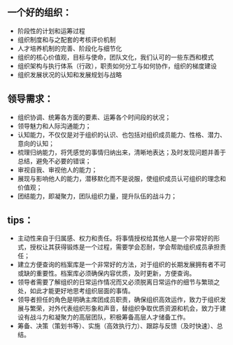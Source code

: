 ## 一个好的组织：

- 阶段性的计划和运筹过程
- 组织制度和与之配套的考核评价机制
- 人才培养机制的完善、阶段化与细节化
- 组织的核心价值观，目标与使命，团队文化，我们认可的一些东西和模式
- 组织架构与执行体系（行政），职责如何分工与如何协作，组织的梯度建设
- 组织发展状况的认知和发展规划与战略

## 领导需求：

- 组织协调、统筹各方面的要素、运筹各个时间段的状况；
- 领导魅力和人际沟通能力；
- 认知能力，不仅仅是对于组织的认识、也包括对组织成员能力、性格、潜力、意向的认知；
- 梳理归纳能力，将凭感觉的事情归纳出来，清晰地表达；及时发现问题并善于总结，避免不必要的错误；
- 审视自我、审视他人的能力；
- 展现与影响他人的能力，潜移默化而不是说服，使组织成员认可组织的理念和价值观；
- 团结能力，即凝聚力，团队组织力量，提升队伍的战斗力；

## tips：

- 主动性来自于归属感、权力和责任。将事情授权给其他人是一个非常好的形式，授权让其获得锻炼是一个过程，需要学会忍耐，学会帮助组织成员承担责任；
- 建立方便查询的档案库是一个非常好的方法，对于组织的长期发展拥有者不可或缺的重要性。档案库必须确保内容优质，及时更新，方便查询。
- 领导者需要了解组织的日常运作情况而又必须脱离日常运作的细节与繁琐之处，如此才能更好地思考组织层面的事情。
- 领导者担任的角色是明确主席团成员职责，确保组织高效运作，致力于组织发展与繁荣，对外代表组织形象和声音，替组织争取优质资源和机会，致力于建设有战斗力和凝聚力的高层团队，积极筹备高层人才储备工作。
- 筹备、决策（策划书等）、实施（高效执行力）、跟踪与反馈（及时快速）、总结。